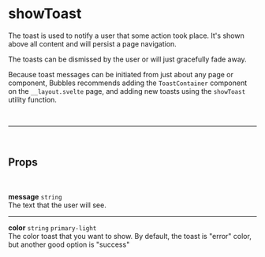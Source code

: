 # showToast

The toast is used to notify a user that some action took place. It's shown above all content and will persist a page navigation.

The toasts can be dismissed by the user or will just gracefully fade away.

Because toast messages can be initiated from just about any page or component, Bubbles recommends adding the `ToastContainer` component on the `__layout.svelte` page, and adding new toasts using the `showToast` utility function.

<br>

---

<br>

## Props

<br>

**message** `string` <br>
The text that the user will see.

---

**color** `string` <code class="blue">primary-light</code><br>
The color toast that you want to show. By default, the toast is "error" color, but another good option is "success"
